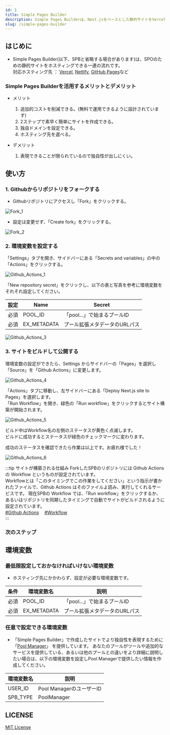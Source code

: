 ```yaml
---
id: 1
title: Simple Pages Builder
description: Simple Pages Builderは、Next.jsをベースとした静的サイトをVercelにホスティングできる一連の流れです。
slug: /simple-pages-builder
---
```


## はじめに
- Simple Pages Builder(以下、SPBと省略する場合があります)は、SPOのための静的サイトをホスティングできる一連の流れです。  
対応ホスティング先 ： [Vercel](https://vercel.com/), [Netlify](https://www.netlify.com/), [GitHub Pages](https://docs.github.com/ja/pages/getting-started-with-github-pages/about-github-pages)など  

### Simple Pages Builderを活用するメリットとデメリット
- メリット
  1. 追加的コストを削減できる。(無料で運用できるように設計されています)
  2. 2ステップで素早く簡単にサイトを作成できる。
  3. 独自ドメインを設定できる。
  4. ホスティング先を選べる。

- デメリット
  1. 表現できることが限られているので独自性が出しにくい。

## 使い方
### 1. Githubからリポジトリをフォークする
- Githubリポジトリにアクセスし「Fork」をクリックする。  

![Fork_1](/img/poolmanager/spb_github_fork_1.png)  

- 設定は変更せず、「Create fork」をクリックする。  

![Fork_2](/img/poolmanager/spb_github_fork_2.png)  

### 2. 環境変数を設定する
「Settings」タブを開き、サイドバーにある「Secrets and variables」の中の「Actions」をクリックする。  

![Github_Actions_1](/img/poolmanager/github_actions_1.png)  

「New repository secret」をクリックし、以下の表と写真を参考に環境変数をそれそれ設定してください。  

|  設定  |  Name  | Secret  |
|  ----  |  ----  |  --- |
|  必須  |  POOL_ID  | 「pool...」で始まるプールID  |
|  必須  |  EX_METADATA  | プール拡張メタデータのURLパス  |

![Github_Actions_3](/img/poolmanager/github_actions_3.png)  

### 3. サイトをビルドして公開する
環境変数の設定ができたら、Settings からサイドバーの「Pages」を選択し「Source」を「Github Actions」に変更します。

![Github_Actions_4](/img/poolmanager/github_actions_5.png)  

「Actions」タブに移動し、左サイドバーにある「Deploy Next.js site to Pages」を選択します。  
「Run Workflow」を開き、緑色の「Run workflow」をクリックするとサイト構築が開始されます。

![Github_Actions_5](/img/poolmanager/github_actions_4.png)  

ビルド中はWorkflow名の左側のステータスが黄色く点滅します。  
ビルドに成功するとステータスが緑色のチェックマークに変わります。

成功のステータスを確認できたら作業は以上です。お疲れ様でした！

![Github_Actions_6](/img/poolmanager/github_actions_6.png)  

:::tip サイトが構築される仕組み
ForkしたSPBのリポジトリには Github Actions の Workflow というものが設定されています。  
Workflowとは「このタイミングでこの作業をしてください」という指示が書かれたファイルで、Github Actions はそのファイルよ読み、実行してくれるサービスです。
現在SPBの Workflow では、「Run workflow」をクリックするか、あるいはリポジトリを同期したタイミングで自動でサイトがビルドされるように設定されています。  
[#Github Actions](https://docs.github.com/ja/actions)　
[#Workflow](https://docs.github.com/ja/actions/using-workflows/workflow-syntax-for-github-actions)  
:::

### 次のステップ


## 環境変数
### 最低限設定しておかなければいけない環境変数
- ホスティング先にかかわらず、設定が必要な環境変数です。

|  条件  |  環境変数名  | 説明  |
|  ----  |  ----  |  --- |
|  必須  |  POOL_ID  | 「pool...」で始まるプールID  |
|  必須  |  EX_METADATA  | プール拡張メタデータのURLパス  |

### 任意で設定できる環境変数
- 「Simple Pages Builder」で作成したサイトでより独自性を表現するために「[Pool Manager](https://poolmanager.vercel.app/)」 を提供しています。
あなたのプールがツールや追加的なサービスを提供している、あるいは他のプールとの違いをより詳細に説明したい場合は、以下の環境変数を設定しPool Managerで提供したい情報を作成してください。

|  環境変数名  | 説明  |
|  ----  |  --- |
|  USER_ID  | Pool ManagerのユーザーID |
|  SPB_TYPE  | PoolManager |

## LICENSE
[MIT License](https://github.com/449sabu/poolmanager-spb/blob/main/LICENSE)  
